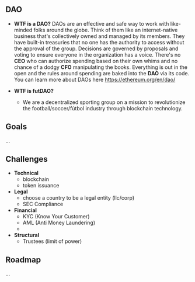 ## DAO
- **WTF is a DAO?**
DAOs are an effective and safe way to work with like-minded folks around the globe. Think of them like an internet-native business that's collectively owned and managed by its members. They have built-in treasuries that no one has the authority to access without the approval of the group. Decisions are governed by proposals and voting to ensure everyone in the organization has a voice. There's no **CEO** who can authorize spending based on their own whims and no chance of a dodgy **CFO** manipulating the books. Everything is out in the open and the rules around spending are baked into the **DAO** via its code. You can learn more about DAOs here https://ethereum.org/en/dao/

- **WTF is futDAO?**
	- We are a decentralized sporting group on a mission to revolutionize the football/soccer/fútbol industry through blockchain technology. 

## Goals
...

## Challenges
- **Technical** 
	- blockchain
	- token issuance
- **Legal**
	- choose a country to be a legal entity (llc/corp)
	- SEC Compliance
- **Financial** 
	- KYC (Know Your Customer)
	- AML (Anti Money Laundering)
	- 
- **Structural** 
	- Trustees (limit of power)
	
## Roadmap
...

